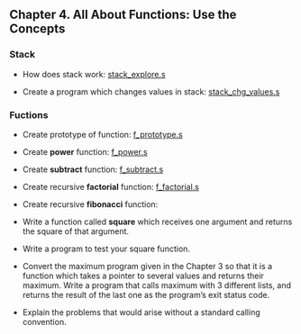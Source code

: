 ## Chapter 4. All About Functions: Use the Concepts


### Stack
- How does stack work: [stack_explore.s](stack_explore.s)

- Create a program which changes values in stack: [stack_chg_values.s](stack_chg_values.s)


### Fuctions
- Create prototype of function: [f_prototype.s](f_prototype.s)


- Create **power** function: [f_power.s](f_power.s)


- Create **subtract** function: [f_subtract.s](f_subtract.s)


- Create recursive **factorial** function: [f_factorial.s](f_factorial.s)


- Create recursive **fibonacci** function:


- Write a function called **square** which receives one argument and returns the square of that argument.


- Write a program to test your square function.


- Convert the maximum program given in the Chapter 3 so that it is a function which takes a pointer to several values and returns their maximum. Write a program that calls maximum with 3 different lists, and returns the result of the last one as the program’s exit status code.


- Explain the problems that would arise without a standard calling convention.

